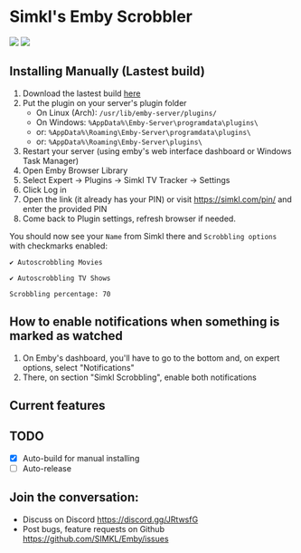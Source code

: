 # Simkl's Emby Scrobbler
[![](https://img.shields.io/github/license/SIMKL/emby.svg?style=flat-square)][license]
[![](https://img.shields.io/gitlab/pipeline/daviddavo/simkl-emby.svg?style=flat-square)](https://gitlab.com/daviddavo/simkl-emby/pipelines)

## Installing Manually (Lastest build)
1. Download the lastest build [here](https://gitlab.com/daviddavo/simkl-emby/-/jobs/artifacts/master/raw/Simkl.dll?job=build)
2. Put the plugin on your server's plugin folder
   - On Linux (Arch): `/usr/lib/emby-server/plugins/`
   - On Windows: `%AppData%\Emby-Server\programdata\plugins\`
   - or: `%AppData%\Roaming\Emby-Server\programdata\plugins\`
   - or: `%AppData%\Roaming\Emby-Server\plugins\`
3. Restart your server (using emby's web interface dashboard or Windows Task Manager)
4. Open Emby Browser Library
5. Select Expert -> Plugins -> Simkl TV Tracker -> Settings
6. Click Log in
7. Open the link (it already has your PIN) or visit https://simkl.com/pin/ and enter the provided PIN
8. Come back to Plugin settings, refresh browser if needed. 

You should now see your `Name` from Simkl there and `Scrobbling options` with checkmarks enabled:

`✔ Autoscrobbling Movies`

`✔ Autoscrobbling TV Shows`

`Scrobbling percentage: 70`

## How to enable notifications when something is marked as watched
1. On Emby's dashboard, you'll have to go to the bottom and, on expert options, select "Notifications"
2. There, on section "Simkl Scrobbling", enable both notifications

## Current features

## TODO
- [x] Auto-build for manual installing
- [ ] Auto-release

## Join the conversation:
- Discuss on Discord https://discord.gg/JRtwsfG
- Post bugs, feature requests on Github https://github.com/SIMKL/Emby/issues

[license]: https://github.com/SIMKL/Emby/blob/master/LICENSE
